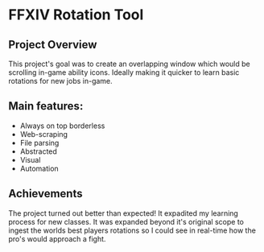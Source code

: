 # FFXIV Rotation Tool
## Project Overview
This project's goal was to create an overlapping window which would be scrolling in-game ability icons. Ideally making it quicker to learn basic rotations for new jobs in-game. 

## Main features:
* Always on top borderless
* Web-scraping
* File parsing
* Abstracted
* Visual
* Automation

## Achievements
The project turned out better than expected! It expadited my learning process for new classes. It was expanded beyond it's original scope to ingest the worlds best players rotations so I could see in real-time how the pro's would approach a fight. 
